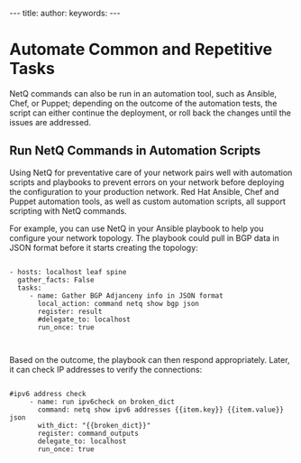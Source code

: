\--- title: author: keywords: ---

# Automate Common and Repetitive Tasks

NetQ commands can also be run in an automation tool, such as Ansible,
Chef, or Puppet; depending on the outcome of the automation tests, the
script can either continue the deployment, or roll back the changes
until the issues are
addressed.

<div id="src-8365478_AutomateCommonandRepetitiveTasks-RunNetQCommandsinAutomationScripts" class="section section-1">

## Run NetQ Commands in Automation Scripts

Using NetQ for preventative care of your network pairs well with
automation scripts and playbooks to prevent errors on your network
before deploying the configuration to your production network. Red Hat
Ansible, Chef and Puppet automation tools, as well as custom automation
scripts, all support scripting with NetQ commands.

For example, you can use NetQ in your Ansible playbook to help you
configure your network topology. The playbook could pull in BGP data in
JSON format before it starts creating the topology:

``` 
                
- hosts: localhost leaf spine
  gather_facts: False
  tasks:
     - name: Gather BGP Adjanceny info in JSON format
       local_action: command netq show bgp json
       register: result
       #delegate_to: localhost
       run_once: true

    
```

Based on the outcome, the playbook can then respond appropriately.
Later, it can check IP addresses to verify the connections:

``` 
                
#ipv6 address check
     - name: run ipv6check on broken_dict
       command: netq show ipv6 addresses {{item.key}} {{item.value}} json
       with_dict: "{{broken_dict}}"
       register: command_outputs
       delegate_to: localhost
       run_once: true

    
```

</div>
